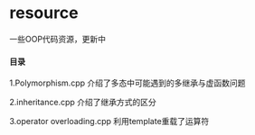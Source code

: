 # resource
一些OOP代码资源，更新中

#### 目录
1.Polymorphism.cpp 介绍了多态中可能遇到的多继承与虚函数问题


2.inheritance.cpp 介绍了继承方式的区分


3.operator overloading.cpp 利用template重载了运算符


